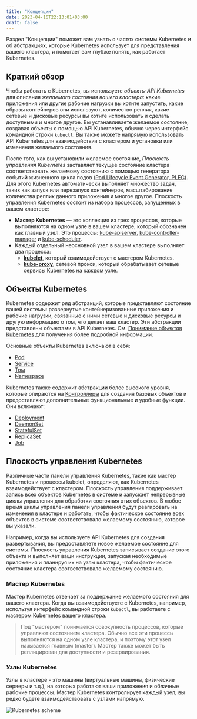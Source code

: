 ```yaml
---
title: "Концепции"
date: 2023-04-16T22:13:01+03:00
draft: false
---
```


Раздел "Концепции" поможет вам узнать о частях системы Kubernetes и об абстракциях, которые Kubernetes использует для представления вашего кластера, и помогает вам глубже понять, как работает Kubernetes.

## Краткий обзор

Чтобы работать с Kubernetes, вы используете *объекты API Kubernetes* для описания *желаемого состояния вашего кластера*: какие приложения или другие рабочие нагрузки вы хотите запустить, какие образы контейнеров они используют, количество реплик, какие сетевые и дисковые ресурсы вы хотите использовать и сделать доступными и многое другое. Вы устанавливаете желаемое состояние, создавая объекты с помощью API Kubernetes, обычно через интерфейс командной строки `kubectl`. Вы также можете напрямую использовать API Kubernetes для взаимодействия с кластером и установки или изменения желаемого состояния.

После того, как вы установили желаемое состояние, *Плоскость управления Kubernetes* заставляет текущее состояние кластера соответствовать желаемому состоянию с помощью генератора событий жизненного цикла подов ([Pod Lifecycle Event Generator, PLEG](https://github.com/kubernetes/design-proposals-archive/blob/main/node/pod-lifecycle-event-generator.md)). Для этого Kubernetes автоматически выполняет множество задач, таких как запуск или перезапуск контейнеров, масштабирование количества реплик данного приложения и многое другое. Плоскость управления Kubernetes состоит из набора процессов, запущенных в вашем кластере:

* **Мастер Kubernetes** — это коллекция из трех процессов, которые выполняются на одном узле в вашем кластере, который обозначен как главный узел. Это процессы: [kube-apiserver](/docs/admin/kube-apiserver/), [kube-controller-manager](/docs/admin/kube-controller-manager/) и [kube-scheduler](/docs/admin/kube-scheduler/).
* Каждый отдельный неосновной узел в вашем кластере выполняет два процесса:
  * **[kubelet](/docs/admin/kubelet/)**, который взаимодействует с мастером Kubernetes.
  * **[kube-proxy](/docs/admin/kube-proxy/)**, сетевой прокси, который обрабатывает сетевые сервисы Kubernetes на каждом узле.

## Объекты Kubernetes

Kubernetes содержит ряд абстракций, которые представляют состояние вашей системы: развернутые контейнеризованные приложения и рабочие нагрузки, связанные с ними сетевые и дисковые ресурсы и другую информацию о том, что делает ваш кластер. Эти абстракции представлены объектами в API Kubernetes. См. [Понимание объектов Kubernetes](/docs/concepts/overview/working-with-objects/kubernetes-objects) для получения более подробной информации.

Основные объекты Kubernetes включают в себя:

* [Pod](/docs/concepts/workloads/pods/pod-overview/)
* [Service](/docs/concepts/services-networking/service/)
* [Том](/docs/concepts/storage/volumes/)
* [Namespace](/docs/concepts/overview/working-with-objects/namespaces/)

Kubernetes также содержит абстракции более высокого уровня, которые опираются на [Контроллеры](/docs/concepts/architecture/controller/) для создания базовых объектов и предоставляют дополнительные функциональные и удобные функции. Они включают:

* [Deployment](/docs/concepts/workloads/controllers/deployment/)
* [DaemonSet](/docs/concepts/workloads/controllers/daemonset/)
* [StatefulSet](/docs/concepts/workloads/controllers/statefulset/)
* [ReplicaSet](/docs/concepts/workloads/controllers/replicaset/)
* [Job](/docs/concepts/workloads/controllers/jobs-run-to-completion/)

## Плоскость управления Kubernetes

Различные части панели управления Kubernetes, такие как мастер Kubernetes и процессы kubelet, определяют, как Kubernetes взаимодействует с кластером. Плоскость управления поддерживает запись всех объектов Kubernetes в системе и запускает непрерывные циклы управления для обработки состояния этих объектов. В любое время циклы управления панели управления будут реагировать на изменения в кластере и работать, чтобы фактическое состояние всех объектов в системе соответствовало желаемому состоянию, которое вы указали.

Например, когда вы используете API Kubernetes для создания развертывания, вы предоставляете новое желаемое состояние для системы. Плоскость управления Kubernetes записывает создание этого объекта и выполняет ваши инструкции, запуская необходимые приложения и планируя их на узлы кластера, чтобы фактическое состояние кластера соответствовало желаемому состоянию.

### Мастер Kubernetes

Мастер Kubernetes отвечает за поддержание желаемого состояния для вашего кластера. Когда вы взаимодействуете с Kubernetes, например, используя интерфейс командной строки `kubectl`, вы работаете с мастером Kubernetes вашего кластера.

> Под "мастером" понимается совокупность процессов, которые управляют состоянием кластера. Обычно все эти процессы выполняются на одном узле кластера, и поэтому этот узел называется главным (master). Мастер также может быть реплицирован для доступности и резервирования.

### Узлы Kubernetes

Узлы в кластере - это машины (виртуальные машины, физические серверы и т.д.), на которых работают ваши приложения и облачные рабочие процессы. Мастер Kubernetes контролирует каждый узел; вы редко будете взаимодействовать с узлами напрямую.

![Kubernetes scheme](/img/container_evolution.svg "Kubernetes scheme")
